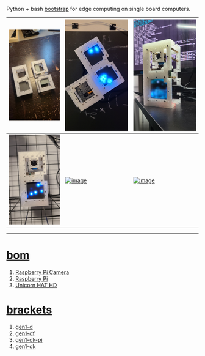 Python + bash <a href="https://github.com/kamangir/blue-sbc">bootstrap</a> for edge computing on single board computers.

| [![image](../images/unicorn-2.jpg)](#) | [![image](../images/unicorn-3.jpg)](#) | [![image](../images/unicorn-4.jpg)](#) |
| --- | --- | --- |
| [![image](../images/unicorn-5.jpg)](#) | [![image](../images/unicorn-6.jpg)](#) | [![image](../images/unicorn-7.jpg)](#) |

---

# [bom](../parts.md)

1. [Raspberry Pi Camera](../parts.md#raspberry-pi-camera)
1. [Raspberry Pi](../parts.md#raspberry-pi)
1. [Unicorn HAT HD](../parts.md#unicorn-hat-hd)

# [brackets](../brackets)

1. [gen1-d](../brackets/gen1-d/gen1-d.stl)
1. [gen1-df](../brackets/gen1-df/gen1-df.stl)
1. [gen1-dk-pi](../brackets/gen1-dk-pi/gen1-dk-pi.stl)
1. [gen1-dk](../brackets/gen1-dk/gen1-dk.stl)

